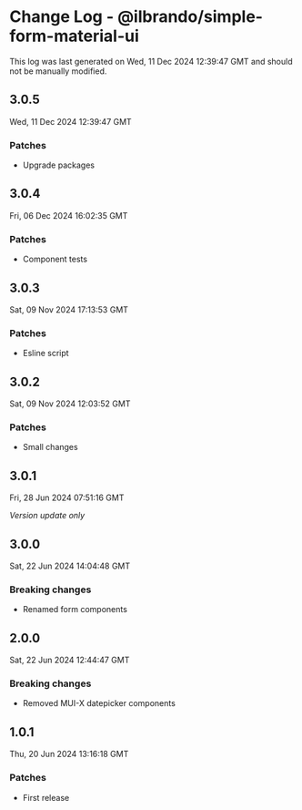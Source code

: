 # Change Log - @ilbrando/simple-form-material-ui

This log was last generated on Wed, 11 Dec 2024 12:39:47 GMT and should not be manually modified.

## 3.0.5
Wed, 11 Dec 2024 12:39:47 GMT

### Patches

- Upgrade packages

## 3.0.4
Fri, 06 Dec 2024 16:02:35 GMT

### Patches

- Component tests

## 3.0.3
Sat, 09 Nov 2024 17:13:53 GMT

### Patches

- Esline script

## 3.0.2
Sat, 09 Nov 2024 12:03:52 GMT

### Patches

- Small changes

## 3.0.1
Fri, 28 Jun 2024 07:51:16 GMT

_Version update only_

## 3.0.0
Sat, 22 Jun 2024 14:04:48 GMT

### Breaking changes

- Renamed form components

## 2.0.0
Sat, 22 Jun 2024 12:44:47 GMT

### Breaking changes

- Removed MUI-X datepicker components

## 1.0.1
Thu, 20 Jun 2024 13:16:18 GMT

### Patches

- First release

